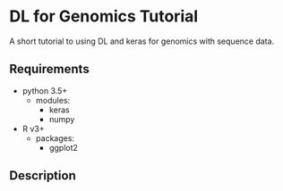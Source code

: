 # DL for Genomics Tutorial
A short tutorial to using DL and keras for genomics with sequence data.

## Requirements
* python 3.5+
  * modules:
    * keras
    * numpy
* R v3+
  * packages:
    * ggplot2
    
## Description
